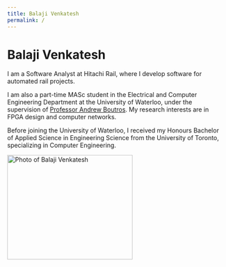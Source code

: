 ```yaml
---
title: Balaji Venkatesh
permalink: /
---
```


# Balaji Venkatesh

I am a Software Analyst at Hitachi Rail, where I develop software for automated rail projects. 

I am also a part-time MASc student in the Electrical and Computer Engineering Department at the University of Waterloo, under the supervision of [Professor Andrew Boutros](https://andrewboutros.github.io/). My research interests are in FPGA design and computer networks.

Before joining the University of Waterloo, I received my Honours Bachelor of Applied Science in Engineering Science from the University of Toronto, specializing in Computer Engineering. 

<img class="rounded border" src="/assets/Balaji Venkatesh.jpeg" style="width:18rem; height:15rem;" alt="Photo of Balaji Venkatesh"/>
